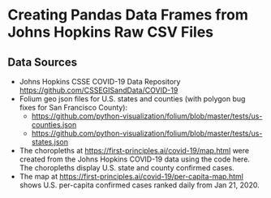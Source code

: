 # Creating Pandas Data Frames from Johns Hopkins Raw CSV Files

## Data Sources
* Johns Hopkins CSSE COVID-19 Data Repository https://github.com/CSSEGISandData/COVID-19
* Folium geo json files for U.S. states and counties (with polygon bug fixes for San Francisco County):
  * https://github.com/python-visualization/folium/blob/master/tests/us-counties.json
  * https://github.com/python-visualization/folium/blob/master/tests/us-states.json
* The choropleths at https://first-principles.ai/covid-19/map.html were created from the Johns Hopkins COVID-19 data using the code here. The choropleths display U.S. state and county confirmed cases.
* The map at https://first-principles.ai/covid-19/per-capita-map.html shows U.S. per-capita confirmed cases ranked daily from Jan 21, 2020.
